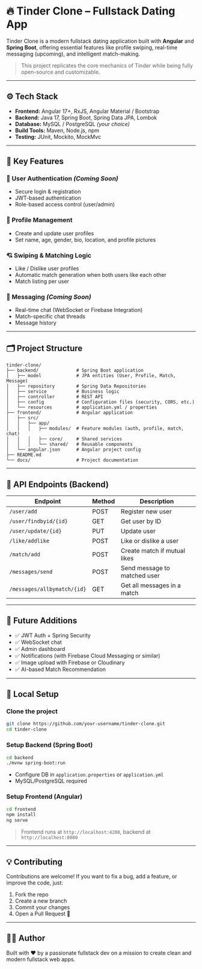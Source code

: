 # 🔥 Tinder Clone – Fullstack Dating App

Tinder Clone is a modern fullstack dating application built with **Angular** and **Spring Boot**, offering essential features like profile swiping, real-time messaging (upcoming), and intelligent match-making.

> This project replicates the core mechanics of Tinder while being fully open-source and customizable.

---

## ⚙️ Tech Stack

- **Frontend:** Angular 17+, RxJS, Angular Material / Bootstrap
- **Backend:** Java 17, Spring Boot, Spring Data JPA, Lombok
- **Database:** MySQL / PostgreSQL *(your choice)*
- **Build Tools:** Maven, Node.js, npm
- **Testing:** JUnit, Mockito, MockMvc

---

## 🚀 Key Features

### 🔐 User Authentication *(Coming Soon)*

- Secure login & registration
- JWT-based authentication
- Role-based access control (user/admin)

### 👤 Profile Management

- Create and update user profiles
- Set name, age, gender, bio, location, and profile pictures

### 💘 Swiping & Matching Logic

- Like / Dislike user profiles
- Automatic match generation when both users like each other
- Match listing per user

### 💬 Messaging *(Coming Soon)*

- Real-time chat (WebSocket or Firebase Integration)
- Match-specific chat threads
- Message history

---

## 🗂️ Project Structure

```
tinder-clone/
├── backend/              # Spring Boot application
│   ├── model             # JPA entities (User, Profile, Match, Message)
│   ├── repository        # Spring Data Repositories
│   ├── service           # Business logic
│   ├── controller        # REST API
│   ├── config            # Configuration files (security, CORS, etc.)
│   └── resources         # application.yml / properties
├── frontend/             # Angular application
│   ├── src/
│   │   ├── app/
│   │   │   ├── modules/  # Feature modules (auth, profile, match, chat)
│   │   │   ├── core/     # Shared services
│   │   │   └── shared/   # Reusable components
│   └── angular.json      # Angular project config
├── README.md
└── docs/                 # Project documentation
```

---

## 🎯 API Endpoints (Backend)

| Endpoint                 | Method | Description                       |
|--------------------------|--------|-----------------------------------|
| `/user/add`              | POST   | Register new user                 |
| `/user/findbyid/{id}`    | GET    | Get user by ID                    |
| `/user/update/{id}`      | PUT    | Update user                       |
| `/like/addlike`          | POST   | Like or dislike a user            |
| `/match/add`             | POST   | Create match if mutual likes      |
| `/messages/send`         | POST   | Send message to matched user      |
| `/messages/allbymatch/{id}` | GET  | Get all messages in a match       |

---

## 🧠 Future Additions

- ✅ JWT Auth + Spring Security  
- ✅ WebSocket chat  
- ✅ Admin dashboard  
- ✅ Notifications (with Firebase Cloud Messaging or similar)  
- ✅ Image upload with Firebase or Cloudinary  
- ✅ AI-based Match Recommendation

---

## 📌 Local Setup

### Clone the project

```bash
git clone https://github.com/your-username/tinder-clone.git
cd tinder-clone
```

### Setup Backend (Spring Boot)

```bash
cd backend
./mvnw spring-boot:run
```

- Configure DB in `application.properties` or `application.yml`
- MySQL/PostgreSQL required

### Setup Frontend (Angular)

```bash
cd frontend
npm install
ng serve
```

> Frontend runs at `http://localhost:4200`, backend at `http://localhost:8080`

---

## 💡 Contributing

Contributions are welcome! If you want to fix a bug, add a feature, or improve the code, just:

1. Fork the repo
2. Create a new branch
3. Commit your changes
4. Open a Pull Request 🚀

---

## 👨‍💻 Author

Built with ❤️ by a passionate fullstack dev on a mission to create clean and modern fullstack web apps.

